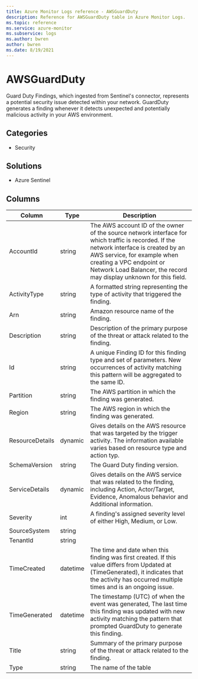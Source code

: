 ```yaml
---
title: Azure Monitor Logs reference - AWSGuardDuty
description: Reference for AWSGuardDuty table in Azure Monitor Logs.
ms.topic: reference
ms.service: azure-monitor
ms.subservice: logs
ms.author: bwren
author: bwren
ms.date: 8/19/2021
---
```


# AWSGuardDuty

 Guard Duty Findings, which ingested from Sentinel's connector, represents a potential security issue detected within your network. GuardDuty generates a finding whenever it detects unexpected and potentially malicious activity in your AWS environment.

## Categories

- Security
## Solutions

- Azure Sentinel




## Columns

|Column|Type|Description|
|---|---|---|
|AccountId|string|The AWS account ID of the owner of the source network interface for which traffic is recorded. If the network interface is created by an AWS service, for example when creating a VPC endpoint or Network Load Balancer, the record may display unknown for this field.|
|ActivityType|string|A formatted string representing the type of activity that triggered the finding.|
|Arn|string|Amazon resource name of the finding.|
|Description|string|Description of the primary purpose of the threat or attack related to the finding.|
|Id|string|A unique Finding ID for this finding type and set of parameters. New occurrences of activity matching this pattern will be aggregated to the same ID.|
|Partition|string|The AWS partition in which the finding was generated.|
|Region|string|The AWS region in which the finding was generated.|
|ResourceDetails|dynamic|Gives details on the AWS resource that was targeted by the trigger activity. The information available varies based on resource type and action typ.|
|SchemaVersion|string|The Guard Duty finding version.|
|ServiceDetails|dynamic|Gives details on the AWS service that was related to the finding, including Action, Actor/Target, Evidence, Anomalous behavior and Additional information.|
|Severity|int|A finding's assigned severity level of either High, Medium, or Low.|
|SourceSystem|string||
|TenantId|string||
|TimeCreated|datetime|The time and date when this finding was first created. If this value differs from Updated at (TimeGenerated), it indicates that the activity has occurred multiple times and is an ongoing issue.|
|TimeGenerated|datetime|The timestamp (UTC) of when the event was generated, The last time this finding was updated with new activity matching the pattern that prompted GuardDuty to generate this finding.|
|Title|string|Summary of the primary purpose of the threat or attack related to the finding.|
|Type|string|The name of the table|
